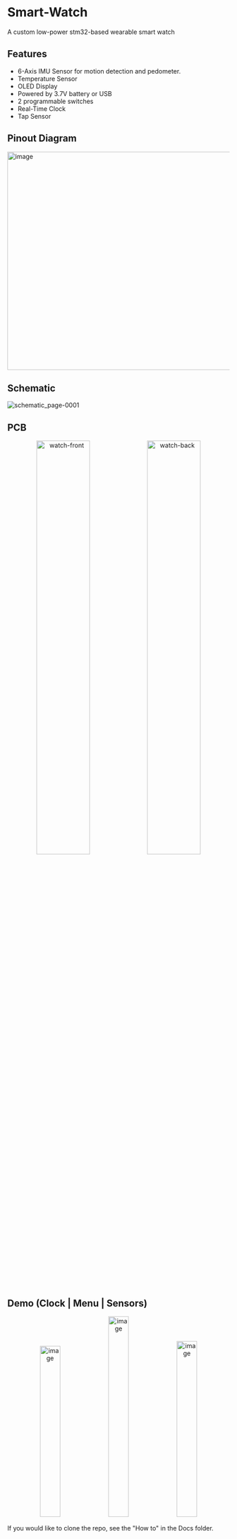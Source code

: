 # Smart-Watch
A custom low-power stm32-based wearable smart watch

## Features
- 6-Axis IMU Sensor for motion detection and pedometer.
- Temperature Sensor
- OLED Display
- Powered by 3.7V battery or USB
- 2 programmable switches
- Real-Time Clock
- Tap Sensor

## Pinout Diagram
<img width="580" height="494" alt="image" src="https://github.com/user-attachments/assets/1f539aa1-9339-484d-a4bd-61f70fc74c2f" />

## Schematic
![schematic_page-0001](https://github.com/user-attachments/assets/bd043f31-546d-469d-a491-8ee4de97e1ac)


## PCB
<p align="center">
<img width="49%" alt="watch-front" src="https://github.com/user-attachments/assets/a1237d3c-61e1-4151-bea7-47c4752ad722" />
<img width="49%" alt="watch-back" src="https://github.com/user-attachments/assets/17446b47-9ef8-4061-af23-15e3b7f4a390" />
</p>

## Demo (Clock | Menu | Sensors)
<p align="center">
<img width="30%" height="387" alt="image" src="https://github.com/user-attachments/assets/857c297d-e652-4a82-933f-75f13358da3d" />
<img width="30%" height="454" alt="image" src="https://github.com/user-attachments/assets/adb67665-4003-4342-a1a3-4e06c119befe" />
<img width="30%" height="398" alt="image" src="https://github.com/user-attachments/assets/e8a86234-9931-4d75-8c81-51e6948eb299" />
</p>

If you would like to clone the repo, see the "How to" in the Docs folder.
